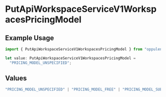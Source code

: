 # PutApiWorkspaceServiceV1WorkspacesPricingModel

## Example Usage

```typescript
import { PutApiWorkspaceServiceV1WorkspacesPricingModel } from "oppulence-backend-sdk/models/operations";

let value: PutApiWorkspaceServiceV1WorkspacesPricingModel =
  "PRICING_MODEL_UNSPECIFIED";
```

## Values

```typescript
"PRICING_MODEL_UNSPECIFIED" | "PRICING_MODEL_FREE" | "PRICING_MODEL_SUBSCRIPTION" | "PRICING_MODEL_USAGE_BASED" | "PRICING_MODEL_ENTERPRISE"
```